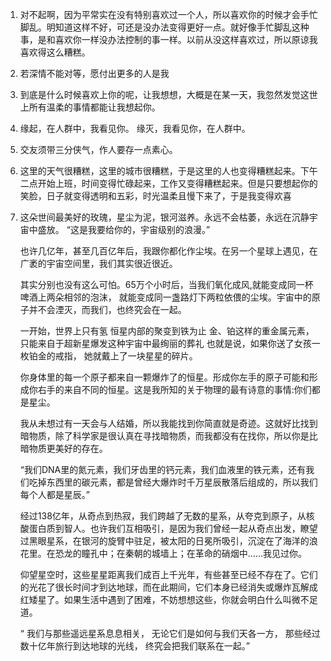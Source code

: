 1. 对不起啊，因为平常实在没有特别喜欢过一个人，所以喜欢你的时候才会手忙脚乱。明知道这样不好，可还是没办法变得更好一点。就好像手忙脚乱这种事，是和喜欢你一样没办法控制的事一样。以前从没这样喜欢过，所以原谅我喜欢得这么糟糕。
2. 若深情不能对等，愿付出更多的人是我
3. 到底是什么时候喜欢上你的呢，让我想想，大概是在某一天，我忽然发觉这世上所有温柔的事情都能让我想起你。
4. 缘起，在人群中，我看见你。 缘灭，我看见你，在人群中。
5. 交友须带三分侠气，作人要存一点素心。
6. 这里的天气很糟糕，这里的城市很糟糕，于是这里的人也变得糟糕起来。下午二点开始上班，时间变得忙碌起来，工作又变得糟糕起来。但是只要想起你的笑脸，日子就变得透明和五彩，时光温柔且慢下来了，于是我变得欢喜
7. 
    这朵世间最美好的玫瑰，星尘为泥，银河滋养。永远不会枯萎，永远在沉静宇宙中盛放。
    “这是我要给你的，宇宙级别的浪漫。”

    也许几亿年，甚至几百亿年后，我跟你都化作尘埃。在另一个星球上遇见，在广袤的宇宙空间里，我们其实很近很近。

    其实分别也没有这么可怕。65万个小时后，当我们氧化成风,就能变成同一杯啤酒上两朵相邻的泡沫，
    就能变成同一盏路灯下两粒依偎的尘埃。宇宙中的原子并不会湮灭，而我们，也终究会在一起。

    一开始，世界上只有氢
    恒星内部的聚变到铁为止
    金、铂这样的重金属元素，只能来自于超新星爆发这种宇宙中最绚丽的葬礼
    也就是说，如果你送了女孩一枚铂金的戒指，
    她就戴上了一块星星的碎片。

    你身体里的每一个原子都来自一颗爆炸了的恒星。形成你左手的原子可能和形成你右手的来自不同的恒星。这是我所知的关于物理的最有诗意的事情:你们都是星尘。

    我从未想过有一天会与人结婚，所以我能找到你简直就是奇迹。这就好比找到暗物质，除了科学家是很认真在寻找暗物质，而我都没有在找你，所以你是比暗物质更美好的存在。

    “我们DNA里的氮元素，我们牙齿里的钙元素，我们血液里的铁元素，还有我们吃掉东西里的碳元素，都是曾经大爆炸时千万星辰散落后组成的，所以我们每个人都是星辰。” ​​​

    经过138亿年，从奇点到热寂，我们跨越了无数的星系，从夸克到原子，从核酸蛋白质到智人。也许我们互相吸引，是因为我们曾经一起从奇点出发，瞭望过黑眼星系，在银河的旋臂中驻足，被太阳的日冕所吸引，沉淀在了海洋的浪花里。在恐龙的瞳孔中；在秦朝的城墙上；在革命的硝烟中......我见过你。

    仰望星空时，这些星星距离我们成百上千光年，有些甚至已经不存在了。它们的光花了很长时间才到达地球，而在此期间，它们本身已经消失或爆炸瓦解成红矮星了。如果生活中遇到了困难，不妨想想这些，你就会明白什么叫微不足道。

    “ 我们与那些遥远星系息息相关，
    无论它们是如何与我们天各一方，
    那些经过数十亿年旅行到达地球的光线，
    终究会把我们联系在一起。”
